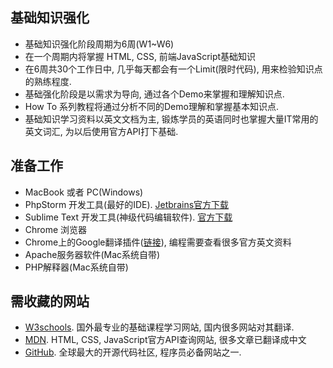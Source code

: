 ## 基础知识强化
* 基础知识强化阶段周期为6周(W1~W6)
* 在一个周期内将掌握 HTML, CSS, 前端JavaScript基础知识
* 在6周共30个工作日中, 几乎每天都会有一个Limit(限时代码), 用来检验知识点的熟练程度.
* 基础强化阶段是以需求为导向, 通过各个Demo来掌握和理解知识点.  
* How To 系列教程将通过分析不同的Demo理解和掌握基本知识点. 
* 基础知识学习资料以英文文档为主, 锻炼学员的英语同时也掌握大量IT常用的英文词汇, 为以后使用官方API打下基础. 

## 准备工作
* MacBook 或者 PC(Windows)
* PhpStorm 开发工具(最好的IDE).  [Jetbrains官方下载](https://www.jetbrains.com/phpstorm/)
* Sublime Text 开发工具(神级代码编辑软件). [官方下载](http://www.sublimetext.com/)
* Chrome 浏览器
* Chrome上的Google翻译插件([链接](https://chrome.google.com/webstore/detail/google-translate/aapbdbdomjkkjkaonfhkkikfgjllcleb)), 编程需要查看很多官方英文资料
* Apache服务器软件(Mac系统自带)
* PHP解释器(Mac系统自带)

## 需收藏的网站
* [W3schools](https://www.w3schools.com/default.asp). 国外最专业的基础课程学习网站, 国内很多网站对其翻译.
* [MDN](https://developer.mozilla.org/zh-CN/docs/Web). HTML, CSS, JavaScript官方API查询网站, 很多文章已翻译成中文
* [GitHub](https://github.com/). 全球最大的开源代码社区, 程序员必备网站之一.
